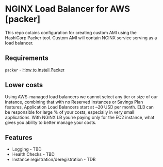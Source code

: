 # NGINX Load Balancer for AWS [packer]

This repo cotains configuration for creating custom AMI using the HashiCorp Packer tool.
Custom AMI will contain NGINX service serving as a load balancer.


## Requirements

`packer` - [How to install Packer](https://developer.hashicorp.com/packer/downloads)


## Lower costs 

Using AWS-managed load balancers we cannot select any tier or size of our instance, combining that with no Reserved Instances or Savings Plan features, Application Load Balancers start at ~20 USD per month.
ELB can be responsible for large % of your costs, especially in very small applications. With NGINX LB you're paying only for the EC2 instance, what gives you ability to better manage your costs.

## Features

 - Logging - TBD
 - Health Checks - TBD
 - Instance registration/deregistration - TDB
 
